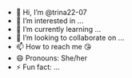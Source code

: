 - 👋 Hi, I’m @trina22-07
- 👀 I’m interested in ...
- 🌱 I’m currently learning ...
- 💞️ I’m looking to collaborate on ...
- 📫 How to reach me 😘
- 😄 Pronouns: She/her
- ⚡ Fun fact: ...

<!---
trina22-07/trina22-07 is a ✨ special ✨ repository because its `README.md` (this file) appears on your GitHub profile.
You can click the Preview link to take a look at your changes.
--->
